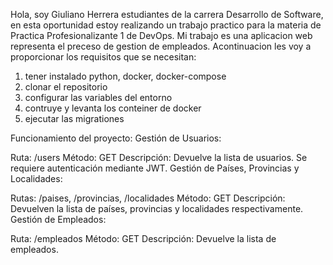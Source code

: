 Hola, soy Giuliano Herrera estudiantes de la carrera Desarrollo de Software, en esta oportunidad  estoy realizando un trabajo practico para la materia de Practica Profesionalizante 1 de DevOps. Mi  trabajo es una aplicacion web representa el preceso de gestion de empleados. Acontinuacion les voy a proporcionar los requisitos que se necesitan:
1) tener instalado python, docker, docker-compose
2) clonar el repositorio
3) configurar las variables del entorno
4) contruye y levanta los conteiner de docker
5) ejecutar las migrationes

Funcionamiento del proyecto:
Gestión de Usuarios:

Ruta: /users
Método: GET
Descripción: Devuelve la lista de usuarios. Se requiere autenticación mediante JWT.
Gestión de Países, Provincias y Localidades:

Rutas: /paises, /provincias, /localidades
Método: GET
Descripción: Devuelven la lista de países, provincias y localidades respectivamente.
Gestión de Empleados:

Ruta: /empleados
Método: GET
Descripción: Devuelve la lista de empleados.
